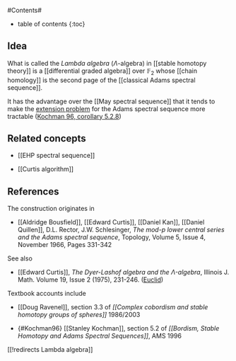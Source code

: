 
#Contents#
* table of contents
{:toc}

## Idea

What is called the _Lambda algebra_ ($\Lambda$-algebra) in [[stable homotopy theory]] is a [[differential graded algebra]] over $\mathbb{F}_2$ whose [[chain homology]] is the second page of the [[classical Adams spectral sequence]].

It has the advantage over the [[May spectral sequence]] that it tends to make the [extension problem](spectral+sequence#ExtensionProblem) for the Adams spectral sequence more tractable ([Kochman 96, corollary 5.2.8](#Kochman96))

## Related concepts

* [[EHP spectral sequence]]

* [[Curtis algorithm]]

## References

The construction originates in

* [[Aldridge Bousfield]], [[Edward Curtis]], [[Daniel Kan]], [[Daniel Quillen]], D.L. Rector, J.W. Schlesinger, _The mod-$p$ lower central series and the Adams spectral sequence_, Topology, Volume 5, Issue 4, November 1966, Pages 331-342

See also

* [[Edward Curtis]], _The Dyer-Lashof algebra and the $\Lambda$-algebra_,     Illinois J. Math. Volume 19, Issue 2 (1975), 231-246. ([Euclid](http://projecteuclid.org/euclid.ijm/1256050812))

Textbook accounts include

* [[Doug Ravenel]], section 3.3 of _[[Complex cobordism and stable homotopy groups of spheres]]_ 1986/2003

* {#Kochman96} [[Stanley Kochman]], section 5.2 of _[[Bordism, Stable Homotopy and Adams Spectral Sequences]]_, AMS 1996


[[!redirects Lambda algebra]]